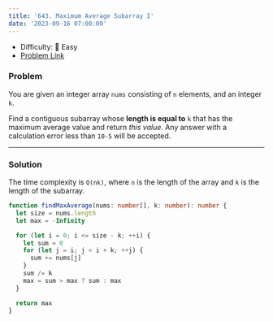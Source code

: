 ```yaml
---
title: '643. Maximum Average Subarray I'
date: '2023-09-16 07:00:00'
---
```


- Difficulty: 🍰 Easy
- [Problem Link](https://leetcode.com/problems/maximum-average-subarray-i/description/?envType=study-plan-v2&envId=leetcode-75)

### Problem

You are given an integer array `nums` consisting of `n` elements, and an integer `k`.

Find a contiguous subarray whose **length is equal to** `k` that has the maximum average value and return _this value_. Any answer with a calculation error less than `10-5` will be accepted.

---

### Solution

The time complexity is `O(nk)`, where `n` is the length of the array and `k` is the length of the subarray.

```ts
function findMaxAverage(nums: number[], k: number): number {
  let size = nums.length
  let max = -Infinity

  for (let i = 0; i <= size - k; ++i) {
    let sum = 0
    for (let j = i; j < i + k; ++j) {
      sum += nums[j]
    }
    sum /= k
    max = sum > max ? sum : max
  }

  return max
}
```

